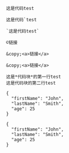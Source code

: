 <!-- Markdown 4种代码写法 -->

<!-- 要指示代码范围，请用反引号（`）将其引起来。与预格式化的代码块不同，代码跨度指示正常段落中的代码。 -->

<!-- 第一种代码写法  code 行内代码 -->

`这是代码test`

``这是代码`test``

`` `这是代码test` ``

<!-- 通过代码跨度，“＆”号和尖括号被自动编码为HTML实体 -->

<code>&copy;<a>链接</a></code>

<code>&amp;copy;&lt;a&gt;链接&lt;/a&gt;</code>

`&copy;<a>链接</a>`

<!-- 第二种代码写法 -->

<!-- 要在Markdown中生成代码块，只需将代码块的每一行缩进至少4个空格或1个制表符。 -->

    这是*代码块*的第一行test
    这是代码块的第二行test

<!-- pre标签，保留空格、制表符和换行符 -->

<!-- 第三种代码写法 代码块 三个反引号 扩展语法 -->

```
{
  "firstName": "John",
  "lastName": "Smith",
  "age": 25
}
```

<!-- 第四种代码写法 代码块 三个波浪号 扩展语法 -->

~~~
{
  "firstName": "John",
  "lastName": "Smith",
  "age": 25
}
~~~
